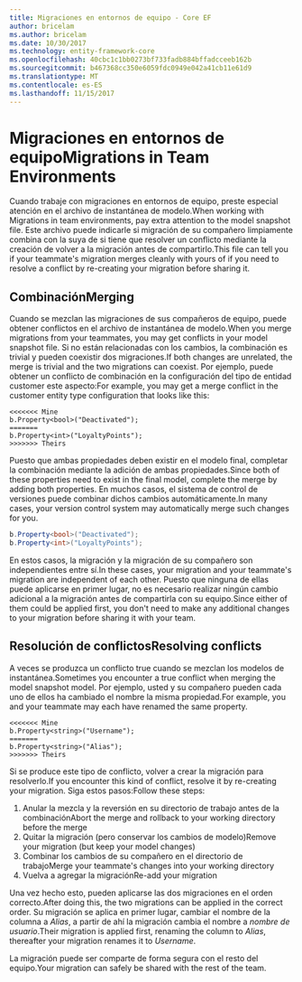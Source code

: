```yaml
---
title: Migraciones en entornos de equipo - Core EF
author: bricelam
ms.author: bricelam
ms.date: 10/30/2017
ms.technology: entity-framework-core
ms.openlocfilehash: 40cbc1c1bb0273bf733fadb884bffadcceeb162b
ms.sourcegitcommit: b467368cc350e6059fdc0949e042a41cb11e61d9
ms.translationtype: MT
ms.contentlocale: es-ES
ms.lasthandoff: 11/15/2017
---
```

<a name="migrations-in-team-environments"></a><span data-ttu-id="96e10-102">Migraciones en entornos de equipo</span><span class="sxs-lookup"><span data-stu-id="96e10-102">Migrations in Team Environments</span></span>
===============================
<span data-ttu-id="96e10-103">Cuando trabaje con migraciones en entornos de equipo, preste especial atención en el archivo de instantánea de modelo.</span><span class="sxs-lookup"><span data-stu-id="96e10-103">When working with Migrations in team environments, pay extra attention to the model snapshot file.</span></span> <span data-ttu-id="96e10-104">Este archivo puede indicarle si migración de su compañero limpiamente combina con la suya de si tiene que resolver un conflicto mediante la creación de volver a la migración antes de compartirlo.</span><span class="sxs-lookup"><span data-stu-id="96e10-104">This file can tell you if your teammate's migration merges cleanly with yours of if you need to resolve a conflict by re-creating your migration before sharing it.</span></span>

<a name="merging"></a><span data-ttu-id="96e10-105">Combinación</span><span class="sxs-lookup"><span data-stu-id="96e10-105">Merging</span></span>
-------
<span data-ttu-id="96e10-106">Cuando se mezclan las migraciones de sus compañeros de equipo, puede obtener conflictos en el archivo de instantánea de modelo.</span><span class="sxs-lookup"><span data-stu-id="96e10-106">When you merge migrations from your teammates, you may get conflicts in your model snapshot file.</span></span> <span data-ttu-id="96e10-107">Si no están relacionadas con los cambios, la combinación es trivial y pueden coexistir dos migraciones.</span><span class="sxs-lookup"><span data-stu-id="96e10-107">If both changes are unrelated, the merge is trivial and the two migrations can coexist.</span></span> <span data-ttu-id="96e10-108">Por ejemplo, puede obtener un conflicto de combinación en la configuración del tipo de entidad customer este aspecto:</span><span class="sxs-lookup"><span data-stu-id="96e10-108">For example, you may get a merge conflict in the customer entity type configuration that looks like this:</span></span>

    <<<<<<< Mine
    b.Property<bool>("Deactivated");
    =======
    b.Property<int>("LoyaltyPoints");
    >>>>>>> Theirs

<span data-ttu-id="96e10-109">Puesto que ambas propiedades deben existir en el modelo final, completar la combinación mediante la adición de ambas propiedades.</span><span class="sxs-lookup"><span data-stu-id="96e10-109">Since both of these properties need to exist in the final model, complete the merge by adding both properties.</span></span> <span data-ttu-id="96e10-110">En muchos casos, el sistema de control de versiones puede combinar dichos cambios automáticamente.</span><span class="sxs-lookup"><span data-stu-id="96e10-110">In many cases, your version control system may automatically merge such changes for you.</span></span>

``` csharp
b.Property<bool>("Deactivated");
b.Property<int>("LoyaltyPoints");
```

<span data-ttu-id="96e10-111">En estos casos, la migración y la migración de su compañero son independientes entre sí.</span><span class="sxs-lookup"><span data-stu-id="96e10-111">In these cases, your migration and your teammate's migration are independent of each other.</span></span> <span data-ttu-id="96e10-112">Puesto que ninguna de ellas puede aplicarse en primer lugar, no es necesario realizar ningún cambio adicional a la migración antes de compartirla con su equipo.</span><span class="sxs-lookup"><span data-stu-id="96e10-112">Since either of them could be applied first, you don't need to make any additional changes to your migration before sharing it with your team.</span></span>

<a name="resolving-conflicts"></a><span data-ttu-id="96e10-113">Resolución de conflictos</span><span class="sxs-lookup"><span data-stu-id="96e10-113">Resolving conflicts</span></span>
-------------------
<span data-ttu-id="96e10-114">A veces se produzca un conflicto true cuando se mezclan los modelos de instantánea.</span><span class="sxs-lookup"><span data-stu-id="96e10-114">Sometimes you encounter a true conflict when merging the model snapshot model.</span></span> <span data-ttu-id="96e10-115">Por ejemplo, usted y su compañero pueden cada uno de ellos ha cambiado el nombre la misma propiedad.</span><span class="sxs-lookup"><span data-stu-id="96e10-115">For example, you and your teammate may each have renamed the same property.</span></span>

    <<<<<<< Mine
    b.Property<string>("Username");
    =======
    b.Property<string>("Alias");
    >>>>>>> Theirs

<span data-ttu-id="96e10-116">Si se produce este tipo de conflicto, volver a crear la migración para resolverlo.</span><span class="sxs-lookup"><span data-stu-id="96e10-116">If you encounter this kind of conflict, resolve it by re-creating your migration.</span></span> <span data-ttu-id="96e10-117">Siga estos pasos:</span><span class="sxs-lookup"><span data-stu-id="96e10-117">Follow these steps:</span></span>

1. <span data-ttu-id="96e10-118">Anular la mezcla y la reversión en su directorio de trabajo antes de la combinación</span><span class="sxs-lookup"><span data-stu-id="96e10-118">Abort the merge and rollback to your working directory before the merge</span></span>
2. <span data-ttu-id="96e10-119">Quitar la migración (pero conservar los cambios de modelo)</span><span class="sxs-lookup"><span data-stu-id="96e10-119">Remove your migration (but keep your model changes)</span></span>
3. <span data-ttu-id="96e10-120">Combinar los cambios de su compañero en el directorio de trabajo</span><span class="sxs-lookup"><span data-stu-id="96e10-120">Merge your teammate's changes into your working directory</span></span>
4. <span data-ttu-id="96e10-121">Vuelva a agregar la migración</span><span class="sxs-lookup"><span data-stu-id="96e10-121">Re-add your migration</span></span>

<span data-ttu-id="96e10-122">Una vez hecho esto, pueden aplicarse las dos migraciones en el orden correcto.</span><span class="sxs-lookup"><span data-stu-id="96e10-122">After doing this, the two migrations can be applied in the correct order.</span></span> <span data-ttu-id="96e10-123">Su migración se aplica en primer lugar, cambiar el nombre de la columna a *Alias*, a partir de ahí la migración cambia el nombre a *nombre de usuario*.</span><span class="sxs-lookup"><span data-stu-id="96e10-123">Their migration is applied first, renaming the column to *Alias*, thereafter your migration renames it to *Username*.</span></span>

<span data-ttu-id="96e10-124">La migración puede ser comparte de forma segura con el resto del equipo.</span><span class="sxs-lookup"><span data-stu-id="96e10-124">Your migration can safely be shared with the rest of the team.</span></span>
